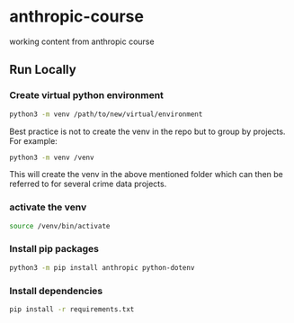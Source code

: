 # anthropic-course
working content from anthropic course

## Run Locally

### Create virtual python environment
```bash
python3 -m venv /path/to/new/virtual/environment
```

Best practice is not to create the venv in the repo but to group by projects. For example:

```bash
python3 -m venv /venv
```

This will create the venv in the above mentioned folder which can then be referred to for
several crime data projects. 

### activate the venv

```bash
source /venv/bin/activate
```

### Install pip packages

```bash
python3 -m pip install anthropic python-dotenv
```

### Install dependencies
```bash
pip install -r requirements.txt
```